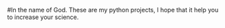 #In the name of God.
These are my python projects,
I hope that it help you to increase your science.
